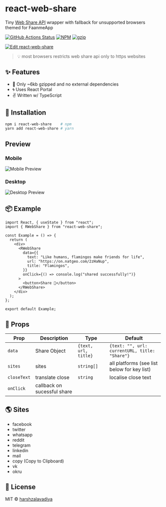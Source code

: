 # react-web-share

Tiny [Web Share API](https://developer.mozilla.org/en-US/docs/Web/API/Navigator/share) wrapper with fallback for unsupported browsers themed for FaanmeApp

[![GitHub Actions Status](https://github.com/hc-oss/react-web-share/workflows/NodeJS/badge.svg)](https://github.com/hc-oss/react-web-share/actions)
[![NPM](https://img.shields.io/npm/v/react-web-share.svg)](https://npm.im/react-web-share)
[![gzip](https://badgen.net/bundlephobia/minzip/react-web-share@latest)](https://bundlephobia.com/result?p=react-web-share@latest)

[![Edit react-web-share](https://codesandbox.io/static/img/play-codesandbox.svg)](https://codesandbox.io/s/react-web-share-46skt?fontsize=14&hidenavigation=1&theme=dark)

> 💡 most browsers restricts web share api only to https websites

## ✨ Features

- 🍃 Only ~6kb gzipped and no external dependencies
- 🌀 Uses React Portal
- ✌ Written w/ TypeScript

## 🔧 Installation

```bash
npm i react-web-share    # npm
yarn add react-web-share # yarn
```

## Preview

### Mobile

![Mobile Preview](preview/preview-mobile.jpg)

### Desktop

![Desktop Preview](preview/preview-desktop.jpg)

## 📦 Example

```tsx
import React, { useState } from "react";
import { RWebShare } from "react-web-share";

const Example = () => {
  return (
    <div>
      <RWebShare
        data={{
          text: "Like humans, flamingos make friends for life",
          url: "https://on.natgeo.com/2zHaNup",
          title: "Flamingos",
        }}
        onClick={() => console.log("shared successfully!")}
      >
        <button>Share 🔗</button>
      </RWebShare>
    </div>
  );
};

export default Example;
```

## 👀 Props

| Prop        | Description                 | Type                 | Default                                       |
| ----------- | --------------------------- | -------------------- | --------------------------------------------- |
| `data`      | Share Object                | `{text, url, title}` | `{text: "", url: currentURL, title: "Share"}` |
| `sites`     | sites                       | `string[]`           | all platforms (see list below for key list)   |
| `closeText` | translate close             | `string`             | localise close text                           |
| `onClick`   | callback on sucessful share |                      |                                               |

## 🌎 Sites

- facebook
- twitter
- whatsapp
- reddit
- telegram
- linkedin
- mail
- copy (Copy to Clipboard)
- vk
- okru

## 📜 License

MIT &copy; [harshzalavadiya](https://github.com/harshzalavadiya)
